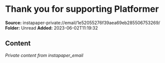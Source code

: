 # Thank you for supporting Platformer

**Source:** instapaper-private://email/1e52055276f39aea69eb285506753269/
**Folder:** Unread
**Added:** 2023-06-02T11:19:32




## Content
*Private content from instapaper_email*
